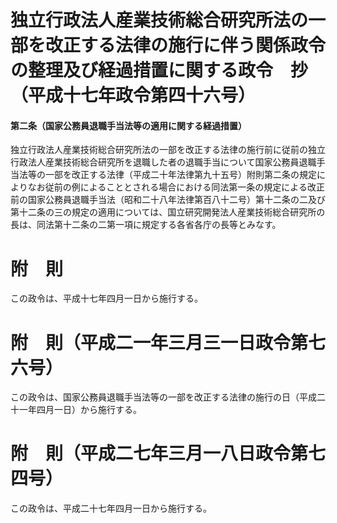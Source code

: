 # 独立行政法人産業技術総合研究所法の一部を改正する法律の施行に伴う関係政令の整理及び経過措置に関する政令　抄（平成十七年政令第四十六号）
#### 第二条（国家公務員退職手当法等の適用に関する経過措置）
独立行政法人産業技術総合研究所法の一部を改正する法律の施行前に従前の独立行政法人産業技術総合研究所を退職した者の退職手当について国家公務員退職手当法等の一部を改正する法律（平成二十年法律第九十五号）附則第二条の規定によりなお従前の例によることとされる場合における同法第一条の規定による改正前の国家公務員退職手当法（昭和二十八年法律第百八十二号）第十二条の二及び第十二条の三の規定の適用については、国立研究開発法人産業技術総合研究所の長は、同法第十二条の二第一項に規定する各省各庁の長等とみなす。
# 附　則
この政令は、平成十七年四月一日から施行する。
# 附　則（平成二一年三月三一日政令第七六号）
この政令は、国家公務員退職手当法等の一部を改正する法律の施行の日（平成二十一年四月一日）から施行する。
# 附　則（平成二七年三月一八日政令第七四号）
この政令は、平成二十七年四月一日から施行する。
